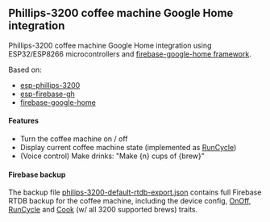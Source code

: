 ## Phillips-3200 coffee machine Google Home integration

Phillips-3200 coffee machine Google Home integration using ESP32/ESP8266 microcontrollers and [firebase-google-home framework](https://github.com/mkorenko/esp-firebase-gh).

Based on:
- [esp-phillips-3200](https://github.com/mkorenko/esp-phillips-3200)
- [esp-firebase-gh](https://github.com/mkorenko/esp-firebase-gh)
- [firebase-google-home](https://github.com/mkorenko/firebase-google-home)


#### Features
- Turn the coffee machine on / off
- Display current coffee machine state (implemented as [RunCycle](https://developers.home.google.com/cloud-to-cloud/traits/runcycle))
- (Voice control) Make drinks: "Make {n} cups of {brew}"

#### Firebase backup
The backup file [philips-3200-default-rtdb-export.json](https://github.com/mkorenko/phillips-3200-google-home/blob/main/philips-3200-default-rtdb-export.json) contains full Firebase RTDB backup for the coffee machine, including the device config, [OnOff](https://developers.home.google.com/cloud-to-cloud/traits/onoff), [RunCycle](https://developers.home.google.com/cloud-to-cloud/traits/runcycle) and [Cook](https://developers.home.google.com/cloud-to-cloud/traits/cook) (w/ all 3200 supported brews) traits.
